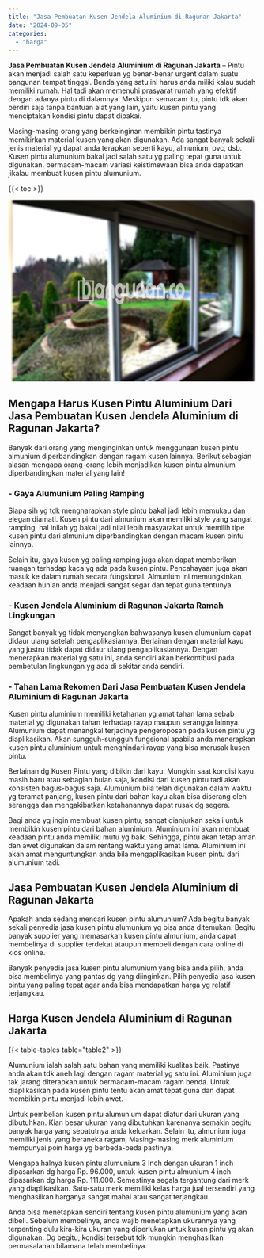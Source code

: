 ```yaml
---
title: "Jasa Pembuatan Kusen Jendela Aluminium di Ragunan Jakarta"
date: "2024-09-05"
categories: 
  - "harga"
---
```


**Jasa Pembuatan Kusen Jendela Aluminium di Ragunan Jakarta** – Pintu akan menjadi salah satu keperluan yg benar-benar urgent dalam suatu bangunan tempat tinggal. Benda yang satu ini harus anda miliki kalau sudah memiliki rumah. Hal tadi akan memenuhi prasyarat rumah yang efektif dengan adanya pintu di dalamnya. Meskipun semacam itu, pintu tdk akan berdiri saja tanpa bantuan alat yang lain, yaitu kusen pintu yang menciptakan kondisi pintu dapat dipakai.

Masing-masing orang yang berkeinginan membikin pintu tastinya memikirkan material kusen yang akan digunakan. Ada sangat banyak sekali jenis material yg dapat anda terapkan seperti kayu, almunium, pvc, dsb. Kusen pintu alumunium bakal jadi salah satu yg paling tepat guna untuk digunakan. bermacam-macam variasi keistimewaan bisa anda dapatkan jikalau membuat kusen pintu alumunium.

{{< toc >}}

![Jasa Pembuatan Kusen Jendela Aluminium di Ragunan Jakarta](/images/harga-kusen-jendela-alumunium-23.png)

## Mengapa Harus Kusen Pintu Aluminium Dari Jasa Pembuatan Kusen Jendela Aluminium di Ragunan Jakarta?

Banyak dari orang yang menginginkan untuk menggunaan kusen pintu almunium diperbandingkan dengan ragam kusen lainnya. Berikut sebagian alasan mengapa orang-orang lebih menjadikan kusen pintu almunium diperbandingkan material yang lain!

### \- Gaya Alumunium Paling Ramping

Siapa sih yg tdk mengharapkan style pintu bakal jadi lebih memukau dan elegan diamati. Kusen pintu dari almunium akan memiliki style yang sangat ramping, hal inilah yg bakal jadi nilai lebih masyarakat untuk memilih tipe kusen pintu dari almunium diperbandingkan dengan macam kusen pintu lainnya.

Selain itu, gaya kusen yg paling ramping juga akan dapat memberikan ruangan terhadap kaca yg ada pada kusen pintu. Pencahayaan juga akan masuk ke dalam rumah secara fungsional. Almunium ini memungkinkan keadaan hunian anda menjadi sangat segar dan tepat guna tentunya.

### \- Kusen Jendela Aluminium di Ragunan Jakarta Ramah Lingkungan

Sangat banyak yg tidak menyangkan bahwasanya kusen alumunium dapat didaur ulang setelah pengaplikasiannya. Berlainan dengan material kayu yang justru tidak dapat didaur ulang pengaplikasiannya. Dengan menerapkan material yg satu ini, anda sendiri akan berkontibusi pada pembetulan lingkungan yg ada di sekitar anda sendiri.

### \- Tahan Lama Rekomen Dari Jasa Pembuatan Kusen Jendela Aluminium di Ragunan Jakarta

Kusen pintu aluminium memiliki ketahanan yg amat tahan lama sebab material yg digunakan tahan terhadap rayap maupun serangga lainnya. Alumunium dapat menangkal terjadinya pengeroposan pada kusen pintu yg diaplikasikan. Akan sungguh-sungguh fungsional apabila anda menerapkan kusen pintu aluminium untuk menghindari rayap yang bisa merusak kusen pintu.

Berlainan dg Kusen Pintu yang dibikin dari kayu. Mungkin saat kondisi kayu masih baru atau sebagian bulan saja, kondisi dari kusen pintu tadi akan konsisten bagus-bagus saja. Alumunium bila telah digunakan dalam waktu yg teramat panjang, kusen pintu dari bahan kayu akan bisa diserang oleh serangga dan mengakibatkan ketahanannya dapat rusak dg segera.

Bagi anda yg ingin membuat kusen pintu, sangat dianjurkan sekali untuk membikin kusen pintu dari bahan aluminium. Aluminium ini akan membuat keadaan pintu anda memiliki mutu yg baik. Sehingga, pintu akan tetap aman dan awet digunakan dalam rentang waktu yang amat lama. Aluminium ini akan amat menguntungkan anda bila mengaplikasikan kusen pintu dari alumunium tadi.

## Jasa Pembuatan Kusen Jendela Aluminium di Ragunan Jakarta

Apakah anda sedang mencari kusen pintu alumunium? Ada begitu banyak sekali penyedia jasa kusen pintu alumunium yg bisa anda ditemukan. Begitu banyak supplier yang memasarkan kusen pintu almunium, anda dapat membelinya di supplier terdekat ataupun membeli dengan cara online di kios online.

Banyak penyedia jasa kusen pintu alumunium yang bisa anda pilih, anda bisa membelinya yang pantas dg yang diinginkan. Pilih penyedia jasa kusen pintu yang paling tepat agar anda bisa mendapatkan harga yg relatif terjangkau.

## Harga Kusen Jendela Aluminium di Ragunan Jakarta

{{< table-tables table="table2" >}}

Alumunium ialah salah satu bahan yang memiliki kualitas baik. Pastinya anda akan tdk aneh lagi dengan ragam material yg satu ini. Aluminium juga tak jarang diterapkan untuk bermacam-macam ragam benda. Untuk diaplikasikan pada kusen pintu tentu akan amat tepat guna dan dapat membikin pintu menjadi lebih awet.

Untuk pembelian kusen pintu alumunium dapat diatur dari ukuran yang dibutuhkan. Kian besar ukuran yang dibutuhkan karenanya semakin begitu banyak harga yang sepatutnya anda keluarkan. Selain itu, almunium juga memiliki jenis yang beraneka ragam, Masing-masing merk aluminium mempunyai poin harga yg berbeda-beda pastinya.

Mengapa halnya kusen pintu alumunium 3 inch dengan ukuran 1 inch dipasarkan dg harga Rp. 96.000, untuk kusen pintu almunium 4 inch dipasarkan dg harga Rp. 111.000. Semestinya segala tergantung dari merk yang diaplikasikan. Satu-satu merk memiliki kelas harga jual tersendiri yang menghasilkan harganya sangat mahal atau sangat terjangkau.

Anda bisa menetapkan sendiri tentang kusen pintu alumunium yang akan dibeli. Sebelum membelinya, anda wajib menetapkan ukurannya yang terpenting dulu kira-kira ukuran yang diperlukan untuk kusen pintu yg akan digunakan. Dg begitu, kondisi tersebut tdk mungkin menghasilkan permasalahan bilamana telah membelinya.
